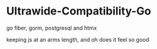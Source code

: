 # Ultrawide-Compatibility-Go

go fiber, gorm, postgresql and htmx

keeping js at an arms length, and oh does it feel so good
